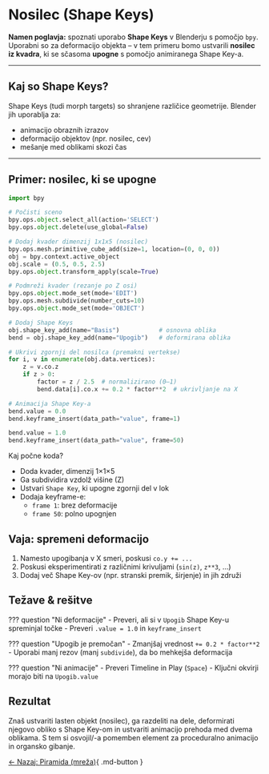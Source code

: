 # Nosilec (Shape Keys)

**Namen poglavja:** spoznati uporabo **Shape Keys** v Blenderju s pomočjo `bpy`. Uporabni so za deformacijo objekta – v tem primeru bomo ustvarili **nosilec iz kvadra**, ki se sčasoma **upogne** s pomočjo animiranega Shape Key-a.

---

## Kaj so Shape Keys?

Shape Keys (tudi morph targets) so shranjene različice geometrije. Blender jih uporablja za:
- animacijo obraznih izrazov
- deformacijo objektov (npr. nosilec, cev)
- mešanje med oblikami skozi čas

---

## Primer: nosilec, ki se upogne

```python
import bpy

# Počisti sceno
bpy.ops.object.select_all(action='SELECT')
bpy.ops.object.delete(use_global=False)

# Dodaj kvader dimenzij 1x1x5 (nosilec)
bpy.ops.mesh.primitive_cube_add(size=1, location=(0, 0, 0))
obj = bpy.context.active_object
obj.scale = (0.5, 0.5, 2.5)
bpy.ops.object.transform_apply(scale=True)

# Podmreži kvader (rezanje po Z osi)
bpy.ops.object.mode_set(mode='EDIT')
bpy.ops.mesh.subdivide(number_cuts=10)
bpy.ops.object.mode_set(mode='OBJECT')

# Dodaj Shape Keys
obj.shape_key_add(name="Basis")           # osnovna oblika
bend = obj.shape_key_add(name="Upogib")   # deformirana oblika

# Ukrivi zgornji del nosilca (premakni vertekse)
for i, v in enumerate(obj.data.vertices):
    z = v.co.z
    if z > 0:
        factor = z / 2.5  # normalizirano (0–1)
        bend.data[i].co.x += 0.2 * factor**2  # ukrivljanje na X

# Animacija Shape Key-a
bend.value = 0.0
bend.keyframe_insert(data_path="value", frame=1)

bend.value = 1.0
bend.keyframe_insert(data_path="value", frame=50)
```

Kaj počne koda? 

- Doda kvader, dimenzij 1×1×5
- Ga subdividira vzdolž višine (Z)
- Ustvari `Shape Key`, ki upogne zgornji del v lok
- Dodaja keyframe-e:
    - `frame 1`: brez deformacije
    - `frame 50`: polno upognjen

## Vaja: spremeni deformacijo

1. Namesto upogibanja v X smeri, poskusi `co.y += ...`
2. Poskusi eksperimentirati z različnimi krivuljami (`sin(z)`, `z**3`, ...)
3. Dodaj več Shape Key-ov (npr. stranski premik, širjenje) in jih združi

## Težave & rešitve

??? question "Ni deformacije"
    - Preveri, ali si v `Upogib` Shape Key-u spreminjal točke
    - Preveri `.value = 1.0` in `keyframe_insert`

??? question "Upogib je premočan"
    - Zmanjšaj vrednost `+= 0.2 * factor**2`
    - Uporabi manj rezov (manj `subdivide`), da bo mehkejša deformacija

??? question "Ni animacije"
    - Preveri Timeline in Play (`Space`)
    - Ključni okvirji morajo biti na `Upogib.value`

## Rezultat 

Znaš ustvariti lasten objekt (nosilec), ga razdeliti na dele, deformirati njegovo obliko s Shape Key-om in ustvariti animacijo prehoda med dvema oblikama. S tem si osvojil/-a pomemben element za proceduralno animacijo in organsko gibanje.

[← Nazaj: Piramida (mreža)](piramida-mreza.md){ .md-button }